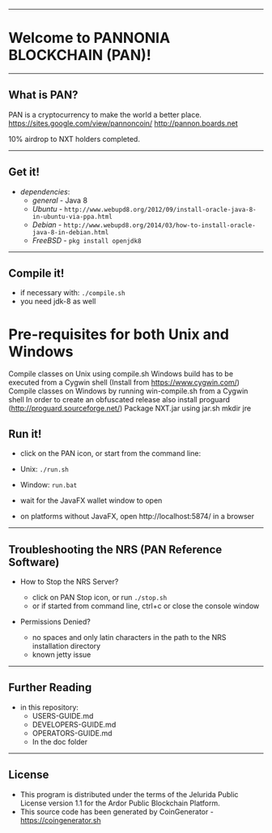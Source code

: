 ----
# Welcome to PANNONIA BLOCKCHAIN (PAN)! #

----
## What is PAN? ##
PAN is a cryptocurrency to make the world a better place.
https://sites.google.com/view/pannoncoin/
http://pannon.boards.net

10% airdrop to NXT holders completed.

----
## Get it! ##

  - *dependencies*:
    - *general* - Java 8
    - *Ubuntu* - `http://www.webupd8.org/2012/09/install-oracle-java-8-in-ubuntu-via-ppa.html`
    - *Debian* - `http://www.webupd8.org/2014/03/how-to-install-oracle-java-8-in-debian.html`
    - *FreeBSD* - `pkg install openjdk8`

----
## Compile it! ##

  - if necessary with: `./compile.sh`
  - you need jdk-8 as well
  
  Pre-requisites for both Unix and Windows
========================================
Compile classes on Unix using compile.sh
Windows build has to be executed from a Cygwin shell (Install from https://www.cygwin.com/)
Compile classes on Windows by running win-compile.sh from a Cygwin shell
In order to create an obfuscated release also install proguard (http://proguard.sourceforge.net/)
Package NXT.jar using jar.sh
mkdir jre


## Run it! ##

  - click on the PAN icon, or start from the command line:
  - Unix: `./run.sh`
  - Window: `run.bat`

  - wait for the JavaFX wallet window to open
  - on platforms without JavaFX, open http://localhost:5874/ in a browser


----
## Troubleshooting the NRS (PAN Reference Software) ##

  - How to Stop the NRS Server?
    - click on PAN Stop icon, or run `./stop.sh`
    - or if started from command line, ctrl+c or close the console window


  - Permissions Denied?
    - no spaces and only latin characters in the path to the NRS installation directory
    - known jetty issue

----
## Further Reading ##

  - in this repository:
    - USERS-GUIDE.md
    - DEVELOPERS-GUIDE.md
    - OPERATORS-GUIDE.md
    - In the doc folder

----

## License
* This program is distributed under the terms of the Jelurida Public License version 1.1 for the Ardor Public Blockchain Platform.
* This source code has been generated by CoinGenerator - https://coingenerator.sh
